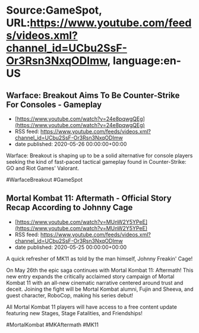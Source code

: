 # Source:GameSpot, URL:https://www.youtube.com/feeds/videos.xml?channel_id=UCbu2SsF-Or3Rsn3NxqODImw, language:en-US

## Warface: Breakout Aims To Be Counter-Strike For Consoles - Gameplay
 - [https://www.youtube.com/watch?v=24e8pqwgQEg](https://www.youtube.com/watch?v=24e8pqwgQEg)
 - RSS feed: https://www.youtube.com/feeds/videos.xml?channel_id=UCbu2SsF-Or3Rsn3NxqODImw
 - date published: 2020-05-26 00:00:00+00:00

Warface: Breakout is shaping up to be a solid alternative for console players seeking the kind of fast-paced tactical gameplay found in Counter-Strike: GO and Riot Games' Valorant.

#WarfaceBreakout #GameSpot

## Mortal Kombat 11: Aftermath - Official Story Recap According to Johnny Cage
 - [https://www.youtube.com/watch?v=MUnW2Y5YPeE](https://www.youtube.com/watch?v=MUnW2Y5YPeE)
 - RSS feed: https://www.youtube.com/feeds/videos.xml?channel_id=UCbu2SsF-Or3Rsn3NxqODImw
 - date published: 2020-05-25 00:00:00+00:00

A quick refresher of MK11 as told by the man himself, Johnny Freakin' Cage! 

On May 26th the epic saga continues with Mortal Kombat 11: Aftermath! This new entry expands the critically acclaimed story campaign of Mortal Kombat 11 with an all-new cinematic narrative centered around trust and deceit. Joining the fight will be Mortal Kombat alumni, Fujin and Sheeva, and guest character, RoboCop, making his series debut!
 
All Mortal Kombat 11 players will have access to a free content update featuring new Stages, Stage Fatalities, and Friendships!

#MortalKombat #MKAftermath #MK11

